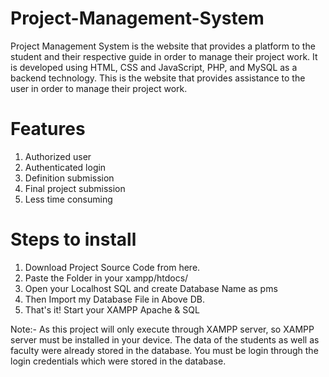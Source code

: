 # Project-Management-System
Project Management System is the website that provides a platform to the student and their respective guide in order to manage their project work. It is developed using HTML, CSS and JavaScript, PHP, and MySQL as a backend technology. This is the website that provides assistance to the user in order to manage their project work.

# Features
1.	Authorized user
2.  Authenticated login
3.	Definition submission
4.	Final project submission
5.	Less time consuming

# Steps to install
1. Download Project Source Code from here.
2. Paste the Folder in your xampp/htdocs/
3. Open your Localhost SQL and create Database Name as pms
4. Then Import my Database File in Above DB.
5. That's it! Start your XAMPP Apache & SQL

Note:- As this project will only execute through XAMPP server, so XAMPP server must be installed in your device. The data of the students as well as faculty were already stored in the database. You must be login through the login credentials which were stored in the database.
